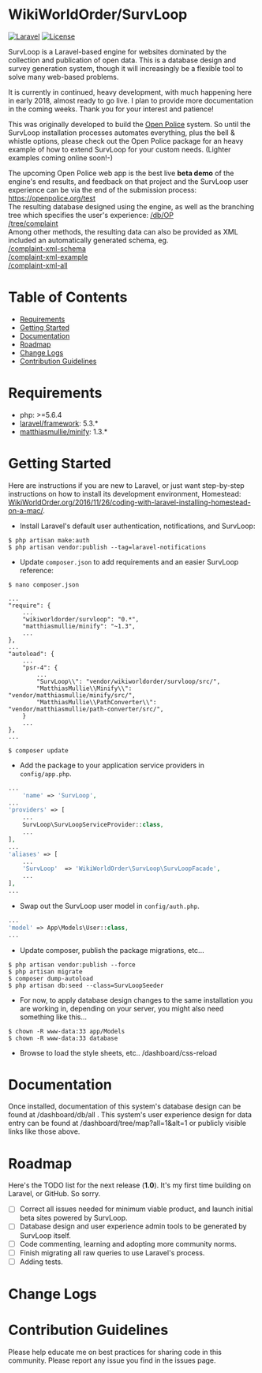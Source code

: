 
# WikiWorldOrder/SurvLoop

[![Laravel](https://img.shields.io/badge/Laravel-5.3-orange.svg?style=flat-square)](http://laravel.com)
[![License](http://img.shields.io/badge/license-MIT-brightgreen.svg?style=flat-square)](https://tldrlegal.com/license/mit-license)

SurvLoop is a Laravel-based engine for websites dominated by the collection and publication of open data. 
This is a database design and survey generation system, though it will increasingly be a flexible tool to solve many 
web-based problems.

It is currently in continued, heavy development, with much happening here in early 2018, almost ready to go live. 
I plan to provide more documentation in the coming weeks. Thank you for your interest and patience!

This was originally developed to build the 
<a href="https://github.com/flexyourrights/openpolice" target="_blank">Open Police</a> system. 
So until the SurvLoop installation processes automates everything, plus the bell & whistle options, 
please check out the Open Police package for an heavy example of how to extend SurvLoop for your custom needs. 
(Lighter examples coming online soon!-)

The upcoming Open Police web app is the best live <b>beta demo</b> of the engine's end results, 
and feedback on that project and the SurvLoop user experience can be  via the end of the submission process:<br />
<a href="https://openpolice.org/test" target="_blank">https://openpolice.org/test</a><br />
The resulting database designed using the engine, as well as the branching tree which specifies the user's experience: 
<a href="https://openpolice.org/db/OP" target="_blank">/db/OP</a><br />
<a href="https://openpolice.org/tree/complaint" target="_blank">/tree/complaint</a><br />
Among other methods, the resulting data can also be provided as 
XML included an automatically generated schema, eg.<br />
<a href="https://openpolice.org/complaint-xml-schema" target="_blank">/complaint-xml-schema</a><br />
<a href="https://openpolice.org/complaint-xml-example" target="_blank">/complaint-xml-example</a><br />
<a href="https://openpolice.org/complaint-xml-all" target="_blank">/complaint-xml-all</a>

# Table of Contents
* [Requirements](#requirements)
* [Getting Started](#getting-started)
* [Documentation](#documentation)
* [Roadmap](#roadmap)
* [Change Logs](#change-logs)
* [Contribution Guidelines](#contribution-guidelines)


# <a name="requirements"></a>Requirements

* php: >=5.6.4
* <a href="https://packagist.org/packages/laravel/framework" target="_blank">laravel/framework</a>: 5.3.*
* <a href="https://packagist.org/packages/matthiasmullie/minify" target="_blank">matthiasmullie/minify</a>: 1.3.*

# <a name="getting-started"></a>Getting Started

Here are instructions if you are new to Laravel, or just want step-by-step instructions on how to install its 
development environment, Homestead: 
<a href="http://wikiworldorder.org/2016/11/26/coding-with-laravel-installing-homestead-on-a-mac/" target="_blank">
    WikiWorldOrder.org/2016/11/26/coding-with-laravel-installing-homestead-on-a-mac/</a>.

* Install Laravel's default user authentication, notifications, and SurvLoop:

```
$ php artisan make:auth
$ php artisan vendor:publish --tag=laravel-notifications
```

* Update `composer.json` to add requirements and an easier SurvLoop reference:

```
$ nano composer.json
```

```
...
"require": {
	...
    "wikiworldorder/survloop": "0.*",
    "matthiasmullie/minify": "~1.3",
	...
},
...
"autoload": {
	...
	"psr-4": {
		...
		"SurvLoop\\": "vendor/wikiworldorder/survloop/src/",
		"MatthiasMullie\\Minify\\": "vendor/matthiasmullie/minify/src/",
		"MatthiasMullie\\PathConverter\\": "vendor/matthiasmullie/path-converter/src/",
	}
	...
},
...
```

```
$ composer update
```

* Add the package to your application service providers in `config/app.php`.

```php
...
    'name' => 'SurvLoop',
...
'providers' => [
	...
	SurvLoop\SurvLoopServiceProvider::class,
	...
],
...
'aliases' => [
	...
	'SurvLoop'	=> 'WikiWorldOrder\SurvLoop\SurvLoopFacade',
	...
],
...
```

* Swap out the SurvLoop user model in `config/auth.php`.

```php
...
'model' => App\Models\User::class,
...
```

* Update composer, publish the package migrations, etc...

```
$ php artisan vendor:publish --force
$ php artisan migrate
$ composer dump-autoload
$ php artisan db:seed --class=SurvLoopSeeder
```

* For now, to apply database design changes to the same installation you are working in, depending on your server, 
you might also need something like this...

```
$ chown -R www-data:33 app/Models
$ chown -R www-data:33 database
```

* Browse to load the style sheets, etc.. /dashboard/css-reload

# <a name="documentation"></a>Documentation

Once installed, documentation of this system's database design can be found at /dashboard/db/all . This system's user 
experience design for data entry can be found at /dashboard/tree/map?all=1&alt=1 
or publicly visible links like those above.


# <a name="roadmap"></a>Roadmap

Here's the TODO list for the next release (**1.0**). It's my first time building on Laravel, or GitHub. So sorry.

* [ ] Correct all issues needed for minimum viable product, and launch initial beta sites powered by SurvLoop.
* [ ] Database design and user experience admin tools to be generated by SurvLoop itself. 
* [ ] Code commenting, learning and adopting more community norms.
* [ ] Finish migrating all raw queries to use Laravel's process.
* [ ] Adding tests.

# <a name="change-logs"></a>Change Logs


# <a name="contribution-guidelines"></a>Contribution Guidelines

Please help educate me on best practices for sharing code in this community.
Please report any issue you find in the issues page.
